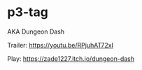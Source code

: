 # p3-tag
AKA Dungeon Dash

Trailer: https://youtu.be/RPjuhAT72xI

Play: https://zade1227.itch.io/dungeon-dash
